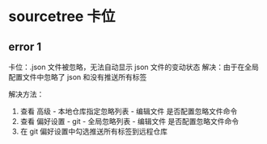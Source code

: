 # sourcetree 卡位

## error 1

卡位：.json 文件被忽略，无法自动显示 json 文件的变动状态
解决：由于在全局配置文件中忽略了 json 和没有推送所有标签

解决方法：

1. 查看 高级 - 本地仓库指定忽略列表 - 编辑文件 是否配置忽略文件命令
2. 查看 偏好设置 - git - 全局忽略列表 - 编辑文件 是否配置忽略文件命令
3. 在 git 偏好设置中勾选推送所有标签到远程仓库
